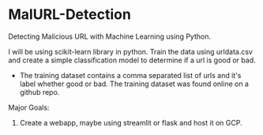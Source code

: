 # MalURL-Detection
Detecting Malicious URL with Machine Learning using Python. 

I will be using scikit-learn library in python. 
Train the data using urldata.csv and create a simple classification model to determine if a url is good or bad. 

- The training dataset contains a comma separated list of urls and it's label whether good or bad. The training dataset was found online on a github repo. 


Major Goals:

1. Create a webapp, maybe using streamlit or flask and host it on GCP. 
